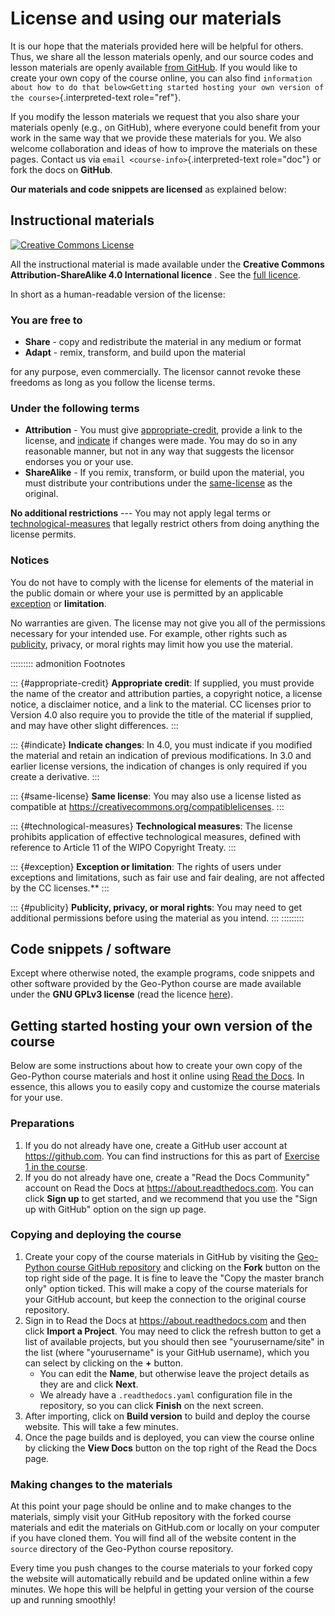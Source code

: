 # License and using our materials

It is our hope that the materials provided here will be helpful for
others. Thus, we share all the lesson materials openly, and our source
codes and lesson materials are openly available [from
GitHub](https://github.com/geo-python/site). If you would like to create
your own copy of the course online, you can also find
`information about how to do that below<Getting started hosting your own version of the course>`{.interpreted-text
role="ref"}.

If you modify the lesson materials we request that you also share your
materials openly (e.g., on GitHub), where everyone could benefit from
your work in the same way that we provide these materials for you. We
also welcome collaboration and ideas of how to improve the materials on
these pages. Contact us via `email <course-info>`{.interpreted-text
role="doc"} or fork the docs on **GitHub**.

**Our materials and code snippets are licensed** as explained below:

## Instructional materials

<a rel="license" href="http://creativecommons.org/licenses/by-sa/4.0/"><img alt="Creative Commons License" style="border-width:0" src="https://i.creativecommons.org/l/by-sa/4.0/88x31.png" /></a><br /></a>

All the instructional material is made available under the **Creative
Commons Attribution-ShareAlike 4.0 International licence** . See the
[full
licence](https://creativecommons.org/licenses/by-sa/4.0/legalcode).

In short as a human-readable version of the license:

### You are free to

-   **Share** - copy and redistribute the material in any medium or
    format
-   **Adapt** - remix, transform, and build upon the material

for any purpose, even commercially. The licensor cannot revoke these
freedoms as long as you follow the license terms.

### Under the following terms

-   **Attribution** - You must give [appropriate-credit](), provide a
    link to the license, and [indicate]() if changes were made. You may
    do so in any reasonable manner, but not in any way that suggests the
    licensor endorses you or your use.
-   **ShareAlike** - If you remix, transform, or build upon the
    material, you must distribute your contributions under the
    [same-license]() as the original.

**No additional restrictions** --- You may not apply legal terms or
[technological-measures]() that legally restrict others from doing
anything the license permits.

### Notices

You do not have to comply with the license for elements of the material
in the public domain or where your use is permitted by an applicable
[exception]() or **limitation**.

No warranties are given. The license may not give you all of the
permissions necessary for your intended use. For example, other rights
such as [publicity](), privacy, or moral rights may limit how you use
the material.

::::::::: admonition
Footnotes

::: {#appropriate-credit}
**Appropriate credit**: If supplied, you must provide the name of the
creator and attribution parties, a copyright notice, a license notice, a
disclaimer notice, and a link to the material. CC licenses prior to
Version 4.0 also require you to provide the title of the material if
supplied, and may have other slight differences.
:::

::: {#indicate}
**Indicate changes**: In 4.0, you must indicate if you modified the
material and retain an indication of previous modifications. In 3.0 and
earlier license versions, the indication of changes is only required if
you create a derivative.
:::

::: {#same-license}
**Same license**: You may also use a license listed as compatible at
<https://creativecommons.org/compatiblelicenses>.
:::

::: {#technological-measures}
**Technological measures**: The license prohibits application of
effective technological measures, defined with reference to Article 11
of the WIPO Copyright Treaty.
:::

::: {#exception}
**Exception or limitation**: The rights of users under exceptions and
limitations, such as fair use and fair dealing, are not affected by the
CC licenses.\*\*
:::

::: {#publicity}
**Publicity, privacy, or moral rights**: You may need to get additional
permissions before using the material as you intend.
:::
:::::::::

## Code snippets / software

Except where otherwise noted, the example programs, code snippets and
other software provided by the Geo-Python course are made available
under the **GNU GPLv3 license** (read the licence
[here](https://www.gnu.org/licenses/gpl.html)).

## Getting started hosting your own version of the course

Below are some instructions about how to create your own copy of the
Geo-Python course materials and host it online using [Read the
Docs](https://about.readthedocs.com). In essence, this allows you to
easily copy and customize the course materials for your use.

### Preparations

1.  If you do not already have one, create a GitHub user account at
    <https://github.com>. You can find instructions for this as part of
    [Exercise 1 in the
    course](https://geo-python-site.readthedocs.io/en/latest/lessons/L1/exercise-1.html#part-1-sign-up-for-github).
2.  If you do not already have one, create a \"Read the Docs Community\"
    account on Read the Docs at <https://about.readthedocs.com>. You can
    click **Sign up** to get started, and we recommend that you use the
    \"Sign up with GitHub\" option on the sign up page.

### Copying and deploying the course

1.  Create your copy of the course materials in GitHub by visiting the
    [Geo-Python course GitHub
    repository](https://github.com/geo-python/site) and clicking on the
    **Fork** button on the top right side of the page. It is fine to
    leave the \"Copy the master branch only\" option ticked. This will
    make a copy of the course materials for your GitHub account, but
    keep the connection to the original course repository.
2.  Sign in to Read the Docs at <https://about.readthedocs.com> and then
    click **Import a Project**. You may need to click the refresh button
    to get a list of available projects, but you should then see
    \"yourusername/site\" in the list (where \"yourusername\" is your
    GitHub username), which you can select by clicking on the **+**
    button.
    -   You can edit the **Name**, but otherwise leave the project
        details as they are and click **Next**.
    -   We already have a `.readthedocs.yaml` configuration file in the
        repository, so you can click **Finish** on the next screen.
3.  After importing, click on **Build version** to build and deploy the
    course website. This will take a few minutes.
4.  Once the page builds and is deployed, you can view the course online
    by clicking the **View Docs** button on the top right of the Read
    the Docs page.

### Making changes to the materials

At this point your page should be online and to make changes to the
materials, simply visit your GitHub repository with the forked course
materials and edit the materials on GitHub.com or locally on your
computer if you have cloned them. You will find all of the website
content in the `source` directory of the Geo-Python course repository.

Every time you push changes to the course materials to your forked copy
the website will automatically rebuild and be updated online within a
few minutes. We hope this will be helpful in getting your version of the
course up and running smoothly!
